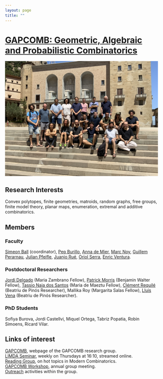 ```yaml
---
layout: page
title: ""
---
```


# [GAPCOMB: Geometric, Algebraic and Probabilistic Combinatorics](https://gapcomb.upc.edu/en)

![image](/directory-groups/gapcomb.jpeg)


## Research Interests

Convex polytopes, finite geometries, matroids, random graphs, free groups, finite model theory, planar maps, enumeration, extremal and additive combinatorics.

## Members

### Faculty
[Simeon Ball](https://mat-web.upc.edu/people/simeon.michael.ball/) (coordinator),
[Pep Burillo](https://mat-web.upc.edu/people/pep.burillo/main_en.php), [Anna de Mier](https://mat-web.upc.edu/people/anna.de.mier/), [Marc Noy](https://web.mat.upc.edu/marc.noy/), [Guillem Perarnau](https://web.mat.upc.edu/guillem.perarnau/), [Julian Pfeifle](https://mat.upc.edu/en/people/julian.pfeifle/), [Juanjo Rué](https://mat-web.upc.edu/people/juan.jose.rue/), [Oriol Serra](https://mat-web.upc.edu/people/oriol.serra/), [Enric Ventura](http://www-eupm.upc.es/~ventura/). 


### Postdoctoral Researchers

[Jordi Delgado](https://jdrmaths.wixsite.com/jdelgado) (Maria Zambrano Fellow), [Patrick Morris](https://sites.google.com/site/patrickmorriscombinatorics) (Benjamin Walter Fellow), [Tassio Naia dos Santos](https://www.ime.usp.br/~tassio/) (Maria de Maeztu Fellow), [Clément Requilé](https://requile.github.io/) (Beatriu de Pinós Researcher), Mallika Roy (Margarita Salas Fellow), [Lluis Vena](https://web.mat.upc.edu/lluis.vena/) (Beatriu de Pinós Researcher).


### PhD Students

Sofiya Burova, Jordi Castellvi, Miquel Ortega, Tabriz Popatia, Robin Simoens, Ricard Vilar. 


## Links of interest

[GAPCOMB](https://gapcomb.upc.edu/en/), webpage of the GAPCOMB research group. <br />
[LIMDA Seminar](https://gapcomb.upc.edu/en/seminar-en/forthcoming-seminars), weekly on Thursdays at 16:10, streamed online. <br />
[Reading Group](https://gapcomb.upc.edu/en/seminar-en/reading-group), on hot topics in Modern Combinatorics.<br />
[GAPCOMB Workshop](https://gapcomb.upc.edu/en/seminar-en/4th-gapcomb-workshop), annual group meeting.<br />
[Outreach](https://gapcomb.upc.edu/en/outreach) activities within the group.



